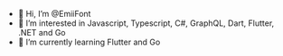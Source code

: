 - 👋 Hi, I’m @EmiiFont
- 👀 I’m interested in Javascript, Typescript, C#, GraphQL, Dart, Flutter, .NET and Go
- 🌱 I’m currently learning Flutter and Go


<!---
EmiiFont/EmiiFont is a ✨ special ✨ repository because its `README.md` (this file) appears on your GitHub profile.
You can click the Preview link to take a look at your changes.
--->

